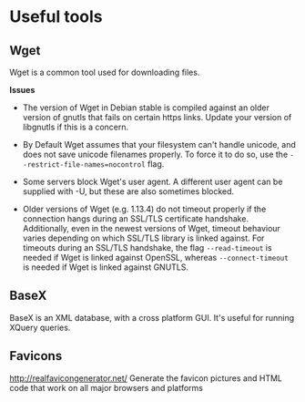 Useful tools
============

Wget
----

Wget is a common tool used for downloading files.

**Issues**


* The version of Wget in Debian stable is compiled against an older version of gnutls that fails on certain https links. Update your version of libgnutls if this is a concern. 

* By Default Wget assumes that your filesystem can't handle unicode, and does not save unicode filenames properly. To force it to do so, use the ``--restrict-file-names=nocontrol`` flag.

* Some servers block Wget's user agent. A different user agent can be supplied with -U, but these are also sometimes blocked. 

* Older versions of Wget (e.g. 1.13.4) do not timeout properly if the connection hangs during an SSL/TLS certificate handshake. Additionally, even in the newest versions of Wget, timeout behaviour varies depending on which SSL/TLS library is linked against. For timeouts during an SSL/TLS handshake, the flag ``--read-timeout`` is needed if Wget is linked against OpenSSL, whereas ``--connect-timeout`` is needed if Wget is linked against GNUTLS.

BaseX
-----

BaseX is an XML database, with a cross platform GUI. It's useful for running XQuery queries.

Favicons
--------

http://realfavicongenerator.net/
Generate the favicon pictures and HTML code that work on all major browsers and platforms
